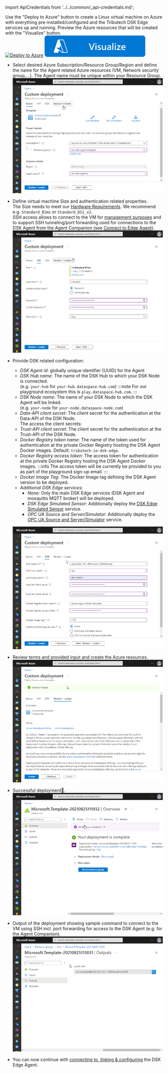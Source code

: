 import ApiCredentials from '../../common/\_api-credentials.md';

Use the "Deploy to Azure" button to create a Linux virtual machine on Azure with everything pre-installed/configured and the Tributech DSK Edge services up and running.
Preview the Azure resources that will be created with the "Visualize" button.  
[![Deploy to Azure](https://aka.ms/deploytoazurebutton)](https://portal.azure.com/#create/Microsoft.Template/uri/https%3A%2F%2Fraw.githubusercontent.com%2Ftributech-solutions%2Ftributech-dsk-docs%2Fmaster%2Fdeployments%2Fdsk-agent%2Fazuredeploy.json/createUIDefinitionUri/https%3A%2F%2Fraw.githubusercontent.com%2Ftributech-solutions%2Ftributech-dsk-docs%2Fmaster%2Fdeployments%2Fdsk-agent%2FcreateUiDefinition.json)
[![Visualize](https://raw.githubusercontent.com/Azure/azure-quickstart-templates/master/1-CONTRIBUTION-GUIDE/images/visualizebutton.svg?sanitize=true)](http://armviz.io/#/?load=https%3A%2F%2Fraw.githubusercontent.com%2Ftributech-solutions%2Ftributech-dsk-docs%2Fmaster%2Fdeployments%2Fdsk-agent%2Fazuredeploy.json)

- Select desired Azure Subscription/Resource Group/Region and define the name for the Agent related Azure resources (VM, Network security group,...). The Agent name must be unique within your Resource Group.
  ![Agent deployment - Provide basic data](./img/agent-docker-deploy-1.png)
- Define virtual machine Size and authentication related properties.  
  The Size needs to meet our [Hardware Requirements](./overview.md#hardware-requirements). We recommend e.g. `Standard_B1ms` or `Standard_DS1_v2`.  
  SSH access allows to connect to the VM for [management purposes](./docker-compose.mdx#docker-compose-commands) and to support SSH tunneling/port forwarding used for connections to the DSK Agent from the Agent Companion (see [Connect to Edge Agent](../agent_companion.mdx#connect-to-edge-agent)).  
  ![Agent deployment - Provide VM data](./img/agent-docker-deploy-2.png)
- Provide DSK related configuration:

  - _DSK Agent id_: globally unique identifier (UUID) for the Agent
  - _DSK Hub name_: The name of the DSK Hub to which your DSK Node is connected.  
    (e.g. `your-hub` for `your-hub.dataspace-hub.com`)
    :::note
    For our playground ecosystem this is `play.dataspace-hub.com`.
    :::
  - _DSK Node name_: The name of your DSK Node to which the DSK Agent will be linked.  
    (e.g. `your-node` for `your-node.dataspace-node.com`)
  - _Data-API client secret_: The client secret for the authentication at the Data-API of the DSK Node.  
    The access the client secrets:
    <ApiCredentials />
  - _Trust-API client secret_: The client secret for the authentication at the Trust-API of the DSK Node.
  - _Docker Registry token name_: The name of the token used for authentication at the private Docker Registry hosting the DSK Agent Docker images. Default: `tributech-io-dsk-edge`.
  - _Docker Registry access token_: The access token for authentication at the private Docker Registry hosting the DSK Agent Docker images.
    :::info
    The access token will be currently be provided to you as part of the playground sign-up email.
    :::
  - _Docker Image Tag_: The Docker Image tag defining the DSK Agent version to be deployed.
  - _Additional DSK Edge services_:
    - _None_: Only the main DSK Edge services (DSK Agent and mosquitto MQTT broker) will be deployed.
    - _DSK Edge Simulated Sensor_: Additionally deploy the [DSK Edge Simulated Sensor](./sources/simulated.mdx) service.
    - _OPC UA Source and Server/Simulator_: Additionally deploy the [OPC UA Source and Server/Simulator](./sources/opc-ua.mdx) service.

  ![Agent deployment - Provide DSK data](./img/agent-docker-deploy-3.png)

- Review terms and provided input and create the Azure resources.
  ![Agent deployment - Review + Create](./img/agent-docker-deploy-4.png)
- Successful deployment🎉.
  ![Agent deployment - Successful deployment](./img/agent-docker-deploy-5.png)
- Output of the deployment showing sample command to connect to the VM using SSH incl. port forwarding for access to the DSK Agent (e.g. for the Agent Companion).
  ![Agent deployment - Deployment output](./img/agent-docker-deploy-6.png)
- You can now continue with [connecting to, linking & configuring](../agent_companion.mdx#agent-companion-connect) the DSK Edge Agent.
